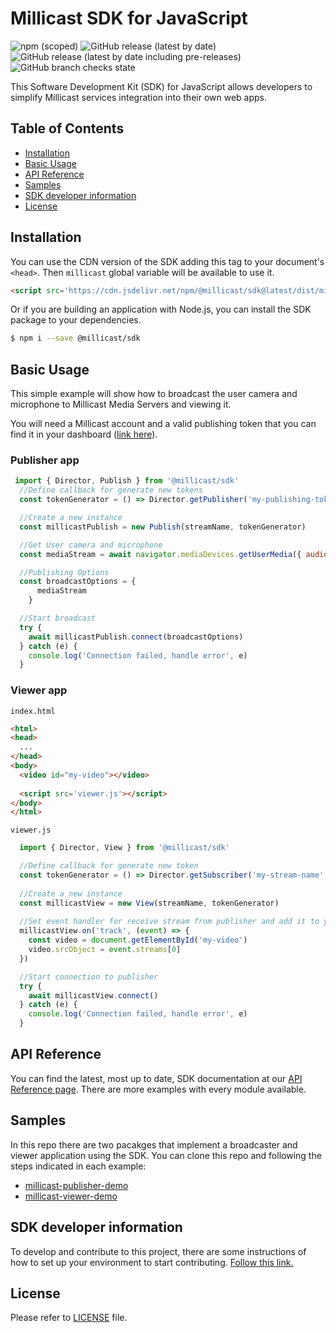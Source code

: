 # Millicast SDK for JavaScript
<!-- TODO: Add badges: NPM, build, tests, etc. -->
![npm (scoped)](https://img.shields.io/npm/v/@millicast/sdk)
![GitHub release (latest by date)](https://img.shields.io/github/v/release/millicast/millicast-sdk)
![GitHub release (latest by date including pre-releases)](https://img.shields.io/github/v/release/millicast/millicast-sdk?include_prereleases&label=pre-release)
![GitHub branch checks state](https://img.shields.io/github/checks-status/millicast/millicast-sdk/main)

This Software Development Kit (SDK) for JavaScript allows developers to simplify Millicast services integration into their own web apps.

## Table of Contents
* [Installation](#installation)
* [Basic Usage](#basic-usage)
* [API Reference](#api-reference)
* [Samples](#samples)
* [SDK developer information](#sdk-developer-information)
* [License](#license)


## Installation
You can use the CDN version of the SDK adding this tag to your document's `<head>`. Then `millicast` global variable will be available to use it.
```html
<script src='https://cdn.jsdelivr.net/npm/@millicast/sdk@latest/dist/millicast.umd.js'></script>
```

Or if you are building an application with Node.js, you can install the SDK package to your dependencies.


```sh
$ npm i --save @millicast/sdk
```

## Basic Usage
This simple example will show how to broadcast the user camera and microphone to Millicast Media Servers and viewing it.

You will need a Millicast account and a valid publishing token that you can find it in your dashboard ([link here](https://dash.millicast.com/#/signin)).


### Publisher app


```javascript
 import { Director, Publish } from '@millicast/sdk'
  //Define callback for generate new tokens
  const tokenGenerator = () => Director.getPublisher('my-publishing-token', 'my-stream-name')

  //Create a new instance
  const millicastPublish = new Publish(streamName, tokenGenerator)

  //Get User camera and microphone
  const mediaStream = await navigator.mediaDevices.getUserMedia({ audio: true, video: true })

  //Publishing Options
  const broadcastOptions = {
      mediaStream
    }

  //Start broadcast
  try {
    await millicastPublish.connect(broadcastOptions)
  } catch (e) {
    console.log('Connection failed, handle error', e)
  }
```


### Viewer app

`index.html`
```html
<html>
<head>
  ...
</head>
<body>
  <video id="my-video"></video>
  
  <script src='viewer.js'></script>
</body>
</html>
```
`viewer.js`
```javascript
  import { Director, View } from '@millicast/sdk'

  //Define callback for generate new token
  const tokenGenerator = () => Director.getSubscriber('my-stream-name', 'my-account-id')
  
  //Create a new instance
  const millicastView = new View(streamName, tokenGenerator)
  
  //Set event handler for receive stream from publisher and add it to your <video> tag
  millicastView.on('track', (event) => {
    const video = document.getElementById('my-video')
    video.srcObject = event.streams[0]
  })

  //Start connection to publisher
  try {
    await millicastView.connect()
  } catch (e) {
    console.log('Connection failed, handle error', e)
  }
```
## API Reference
You can find the latest, most up to date, SDK documentation at our [API Reference page](https://millicast.github.io/millicast-sdk/). There are more examples with every module available.

## Samples
In this repo there are two pacakges that implement a broadcaster and viewer application using the SDK.
You can clone this repo and following the steps indicated in each example:
* [millicast-publisher-demo](https://github.com/millicast/millicast-sdk/tree/main/packages/millicast-publisher-demo#readme)
* [millicast-viewer-demo](https://github.com/millicast/millicast-sdk/tree/main/packages/millicast-viewer-demo#readme)

## SDK developer information
To develop and contribute to this project, there are some instructions of how to set up your environment to start contributing. [Follow this link.](https://github.com/millicast/millicast-sdk/blob/main/developer-info.md)

## License
Please refer to [LICENSE](https://github.com/millicast/millicast-sdk/blob/main/LICENSE) file.